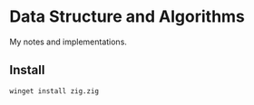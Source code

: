 # Data Structure and Algorithms

My notes and implementations.

## Install

```sh
winget install zig.zig
```

